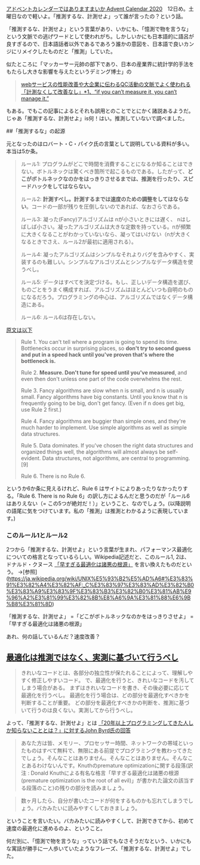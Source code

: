 [アドベントカレンダーではありますまいか Advent Calendar 2020](https://qiita.com/advent-calendar/2020/mba)　12日め。土曜日なので軽いよ。「推測するな、計測せよ」って誰が言ったの？という話。

「推測するな、計測せよ」という言葉があり、いかにも、「憶測で物を言うな」という文脈での逃げワードとして使われがち。しかしいかにも日本語的に語呂が良すぎるので、日本語話者以外であるであろう誰かの意図を、日本語で良いカンジにリメイクしたものだと「推測」していた。

似たところに「マッカーサー元帥の部下であり、日本の産業界に統計学的手法をもたらし大きな影響を与えたというデミング博士」の
> [webサービスの性能改善や大企業に伝わるQC活動の文脈でよく使われる「計測なくして改善なし」*1、“if you can’t measure it, you can’t manage it.”](https://dai.hateblo.jp/entry/incorrect-quote)

もある。でもこの記事によるとそれも誤用とのことでとにかく諸説あるようだ。じゃあ「推測するな、計測せよ」is何！はい。推測していないで調べました。


##「推測するな」の起源

元となったのはロバート・C・パイク氏の言葉として説明している資料が多い。本当は5か条。

> ルール1: プログラムがどこで時間を消費することになるか知ることはできない。ボトルネックは驚くべき箇所で起こるものである。したがって、**どこがボトルネックなのかをはっきりさせるまでは、推測を行ったり、スピードハックをしてはならない。**
> 
> ルール2: **計測すべし。計測するまでは速度のための調整をしてはならない**。コードの一部が残りを圧倒しないのであれば、なおさらである。
> 
> ルール3: 凝った(Fancy)アルゴリズムは nが小さいときには遅く、 nはしばしば小さい。凝ったアルゴリズムは大きな定数を持っている。nが頻繁に大きくなることがわかっていないなら、凝ってはいけない（nが大きくなるときでさえ、ルール2が最初に適用される）。
> 
> ルール4: 凝ったアルゴリズムはシンプルなそれよりバグを含みやすく、実装するのも難しい。シンプルなアルゴリズムとシンプルなデータ構造を使うべし。
> 
> ルール5: データはすべてを決定づける。もし、正しいデータ構造を選び、ものごとをうまく構成すれば、アルゴリズムはほとんどいつも自明のものになるだろう。プログラミングの中心は、アルゴリズムではなくデータ構造にある。
> 
> ルール6: ルール6は存在しない。

[原文は以下](https://homepage.cs.uri.edu/~thenry/resources/unix_art/ch01s06.html)
> Rule 1. You can't tell where a program is going to spend its time. Bottlenecks occur in surprising places, so **don't try to second guess and put in a speed hack until you've proven that's where the bottleneck is.**
> 
> Rule 2. **Measure. Don't tune for speed until you've measured**, and even then don't unless one part of the code overwhelms the rest.
> 
> Rule 3. Fancy algorithms are slow when n is small, and n is usually small. Fancy algorithms have big constants. Until you know that n is frequently going to be big, don't get fancy. (Even if n does get big, use Rule 2 first.)
> 
> Rule 4. Fancy algorithms are buggier than simple ones, and they're much harder to implement. Use simple algorithms as well as simple data structures.
> 
> Rule 5. Data dominates. If you've chosen the right data structures and organized things well, the algorithms will almost always be self-evident. Data structures, not algorithms, are central to programming.[9]
> 
> Rule 6. There is no Rule 6.

というか6か条に見えるけれど、Rule 6 はサイトによりあったりなかったりする。「Rule 6. There is no Rule 6」の訳し方によるんだと思うのだが「ルール6はありえない（= この5つが絶対だ！）」ということ、なのでしょう。(以降説明の語尾に気をつけています。私の「推測」は推測とわかるように表現しています。)

### このルール1とルール2

2つから「推測するな、計測せよ」という言葉が生まれ、パフォーマンス最適化についての格言となっているらしい。Wikipedia記述だと、このルール1, 2は、ドナルド・クヌース [「早すぎる最適化は諸悪の根源」](https://qiita.com/shuetsu@github/items/95370b6c208901db3a5e) を言い換えたものだという。
→[参照] (https://ja.wikipedia.org/wiki/UNIX%E5%93%B2%E5%AD%A6#%E3%83%91%E3%82%A4%E3%82%AF:_C%E3%83%97%E3%83%AD%E3%82%B0%E3%83%A9%E3%83%9F%E3%83%B3%E3%82%B0%E3%81%AB%E9%96%A2%E3%81%99%E3%82%8B%E8%A6%9A%E3%81%88%E6%9B%B8%E3%81%8D)

「推測するな、計測せよ」
=「どこがボトルネックなのかをはっきりさせよ」
=「早すぎる最適化は諸悪の根源」

あれ、何の話しているんだ？速度改善？


## [最適化は推測ではなく、実測に基づいて行うべし](https://qiita.com/shuetsu@github/items/95370b6c208901db3a5e#%E6%9C%80%E9%81%A9%E5%8C%96%E3%81%AF%E6%8E%A8%E6%B8%AC%E3%81%A7%E3%81%AF%E3%81%AA%E3%81%8F%E5%AE%9F%E6%B8%AC%E3%81%AB%E5%9F%BA%E3%81%A5%E3%81%84%E3%81%A6%E8%A1%8C%E3%81%86%E3%81%B9%E3%81%97)

> きれいなコードとは、各部分の独立性が保たれることによって、理解しやすく修正しやすいコード。
で、最適化を行うと、きれいなコードを汚してしまう場合がある。
まずはきれいなコードを書き、その後必要に応じて最適化を行うべし。
最適化を行う場合は、どの部分を最適化すべきかを判断することが重要。
どの部分を最適化すべきかの判断を、推測に基づいて行うのは良くない。実測してから行うべし。

よって、「推測するな、計測せよ」とは
[「20年以上プログラミングしてきた人しか知らないこととは？」に対するJohn Byrd氏の回答](https://yakst.com/ja/posts/5296)

> あなた方は皆、メモリー、プロセッサー時間、ネットワークの帯域といったものはすべて無料で、無限にある前提でプログラミングを教わってきたでしょう。そんなことはありません。そんなことはありません。そんなことあるわけないんです。Knuthのpremature optimizationに関する段落(訳注 : Donald Knuthによる有名な格言「早すぎる最適化は諸悪の根源(premature optimization is the root of all evil)」が書かれた論文の該当する段落のこと)の残りの部分を読みましょう。

> 数ヶ月したら、自分が書いたコードが何をするものかも忘れてしまうでしょう。バカみたいに読みやすくしておきましょう。

ということを言いたい。バカみたいに読みやすくして、計測できてから、初めて速度の最適化に進めるのよ、ということ。

何だ別に、「憶測で物を言うな」っていう話でもなさそうだなという、いかにもな寓話が勝手に一人歩いていたようなフレーズ、「推測するな、計測せよ」でした。
